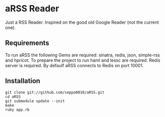 aRSS Reader
===========

Just a RSS Reader. Inspired on the good old Google Reader (not the current one).

Requirements
------------

To run aRSS the following Gems are required: sinatra, redis, json, simple-rss and hpricot.
To prepare the project to run haml and lessc are required.
Redis server is required. By defaulf aRSS connects to Redis on port 10001.

Installation
------------

    git clone git://github.com/seppo0010/aRSS.git
	cd aRSS
	git submodule update --init
	make
	ruby app.rb

